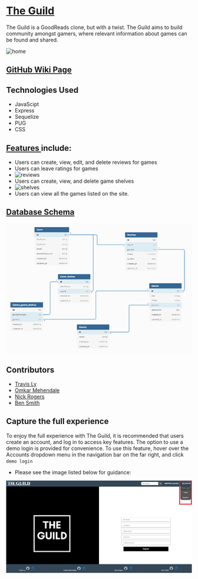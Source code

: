 # [The Guild](https://the-guild-aa.herokuapp.com/demo)

The Guild is a GoodReads clone, but with a twist.  The Guild aims to build community amongst gamers, where relevant information about games can be found and shared.

![home](https://cdn.discordapp.com/attachments/933641283874988052/933641301939855390/unknown.png)

## [GitHub Wiki Page](https://github.com/lytravis/express-project-The-Guild/wiki)

## Technologies Used
- JavaScipt
- Express
- Sequelize
- PUG
- CSS

## [Features ](https://github.com/lytravis/express-project-The-Guild/wiki/Feature-List) include:

  - Users can create, view, edit, and delete reviews for games
  - Users can leave ratings for games
  - ![reviews](https://cdn.discordapp.com/attachments/933641283874988052/933641366171447316/unknown.png)
  - Users can create, view, and delete game shelves
  - ![shelves](https://cdn.discordapp.com/attachments/933641283874988052/933641425512448000/unknown.png)
  - Users can view all the games listed on the site.

## [Database Schema](https://github.com/lytravis/express-project-The-Guild/wiki/Database-Schema)

![Database schema image](images/the-guild-database-schema.png)


## Contributors
- [Travis Ly](https://github.com/lytravis)
- [Omkar Mehendale](https://github.com/mehendaleo)
- [Nick Rogers](https://github.com/NR481)
- [Ben Smith](https://github.com/Bensmith0311)


## Capture the full experience
To enjoy the full experience with The Guild, it is recommended that users create an account, and log in to access key features.  The option to use a demo login is provided for convenience.  To use this feature, hover over the Accounts dropdown menu in the navigation bar on the far right, and click `demo login`
- Please see the image listed below for guidance:


![Demo-user-login](images/demo-login-screenshot.png)
